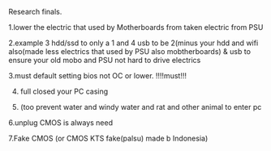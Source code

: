 Research finals.


1.lower the electric that used by Motherboards from taken electric from PSU


2.example 3 hdd/ssd to only a 1 and 4 usb to be 2(minus your hdd and wifi also(made less electrics that used by PSU also mobtherboards) & usb to ensure your old mobo and PSU not hard to drive electrics


3.must default setting bios not OC or lower. !!!!must!!!


4. full closed your PC casing

5. (too prevent water and windy water and rat and other animal to enter pc

6.unplug CMOS is always need

7.Fake CMOS (or CMOS KTS fake(palsu) made b Indonesia)
